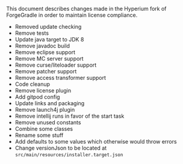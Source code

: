 This document describes changes made in the Hyperium fork of ForgeGradle in order to maintain license compliance.

* Removed update checking
* Remove tests
* Update java target to JDK 8
* Remove javadoc build
* Remove eclipse support
* Remove MC server support
* Remove curse/liteloader support
* Remove patcher support
* Remove access transformer support
* Code cleanup
* Remove license plugin
* Add gitpod config
* Update links and packaging
* Remove launch4j plugin
* Remove intellij runs in favor of the start task
* Remove unused constants
* Combine some classes
* Rename some stuff
* Add defaults to some values which otherwise would throw errors
* Change versionJson to be located at `src/main/resources/installer.target.json`
